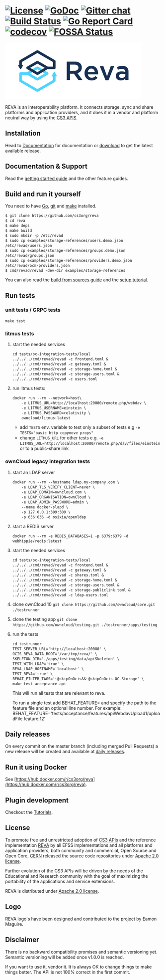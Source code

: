 [![License](https://img.shields.io/badge/License-Apache%202.0-blue.svg)](https://opensource.org/licenses/Apache-2.0) [![GoDoc](https://godoc.org/github.com/cs3org/reva?status.svg)](https://godoc.org/github.com/cs3org/reva)
 [![Gitter chat](https://badges.gitter.im/cs3org/reva.svg)](https://gitter.im/cs3org/reva) [![Build Status](https://drone.cernbox.cern.ch/api/badges/cs3org/reva/status.svg)](https://drone.cernbox.cern.ch/cs3org/reva)
 [![Go Report Card](https://goreportcard.com/badge/github.com/cs3org/reva)](https://goreportcard.com/report/github.com/cs3org/reva)  [![codecov](https://codecov.io/gh/cs3org/reva/branch/master/graph/badge.svg)](https://codecov.io/gh/cs3org/reva) [![FOSSA Status](https://app.fossa.com/api/projects/custom%2B11650%2Fcs3org%2Freva.svg?type=shield)](https://app.fossa.com/projects/custom%2B11650%2Fcs3org%2Freva?ref=badge_shield)
================




![REVA Logo](https://raw.githubusercontent.com/cs3org/logos/efd3d2649478193e74f3de5a41247445941026b6/reva/logo.jpg)

REVA is an interoperability platform. It connects storage, sync and share platforms and application providers, and it does it in a vendor and platform neutral way by using the [CS3 APIS](https://github.com/cs3org/cs3apis).

## Installation
Head to [Documentation](https://reva.link) for documentation or [download](https://github.com/cs3org/reva/releases) to get the latest available release.

## Documentation & Support
Read the [getting started guide](https://reva.link/docs/getting-started/) and the other feature guides.


## Build and run it yourself
You need to have [Go](https://golang.org/doc/install), [git](https://git-scm.com/) and [make](https://en.wikipedia.org/wiki/Make_(software)) installed.

```
$ git clone https://github.com/cs3org/reva
$ cd reva
$ make deps
$ make build
$ sudo mkdir -p /etc/revad
$ sudo cp examples/storage-references/users.demo.json /etc/revad/users.json
$ sudo cp examples/storage-references/groups.demo.json /etc/revad/groups.json
$ sudo cp examples/storage-references/providers.demo.json /etc/revad/ocm-providers.json
$ cmd/revad/revad -dev-dir examples/storage-references
```

You can also read the [build from sources guide](https://reva.link/docs/getting-started/build-reva/) and the [setup tutorial](https://github.com/cs3org/reva/blob/master/docs/content/en/docs/tutorials/setup-tutorial.md).

## Run tests

### unit tests / GRPC tests
`make test`

### litmus tests
1. start the needed services
   ```
   cd tests/oc-integration-tests/local
   ../../../cmd/revad/revad -c frontend.toml &
   ../../../cmd/revad/revad -c gateway.toml &
   ../../../cmd/revad/revad -c storage-home.toml &
   ../../../cmd/revad/revad -c storage-users.toml &
   ../../../cmd/revad/revad -c users.toml
   ```

2. run litmus tests:
   ```
   docker run --rm --network=host\
       -e LITMUS_URL=http://localhost:20080/remote.php/webdav \
       -e LITMUS_USERNAME=einstein \
       -e LITMUS_PASSWORD=relativity \
       owncloud/litmus:latest
   ```

   - add `TESTS` env. variable to test only a subset of tests e.g `-e TESTS="basic http copymove props"`
   - change `LITMUS_URL` for other tests e.g. `-e LITMUS_URL=http://localhost:20080/remote.php/dav/files/einstein` or to a public-share link

### ownCloud legacy integration tests
1. start an LDAP server
    ```
    docker run --rm --hostname ldap.my-company.com \
        -e LDAP_TLS_VERIFY_CLIENT=never \
        -e LDAP_DOMAIN=owncloud.com \
        -e LDAP_ORGANISATION=ownCloud \
        -e LDAP_ADMIN_PASSWORD=admin \
        --name docker-slapd \
        -p 127.0.0.1:389:389 \
        -p 636:636 -d osixia/openldap
    ```
2. start a REDIS server
    ```
    docker run --rm -e REDIS_DATABASES=1 -p 6379:6379 -d webhippie/redis:latest
    ```
3. start the needed services
    ```
    cd tests/oc-integration-tests/local
    ../../../cmd/revad/revad -c frontend.toml &
    ../../../cmd/revad/revad -c gateway.toml &
    ../../../cmd/revad/revad -c shares.toml &
    ../../../cmd/revad/revad -c storage-home.toml &
    ../../../cmd/revad/revad -c storage-users.toml &
    ../../../cmd/revad/revad -c storage-publiclink.toml &
    ../../../cmd/revad/revad -c ldap-users.toml
    ```

4. clone ownCloud 10
    `git clone https://github.com/owncloud/core.git ./testrunner`

5. clone the testing app
    `git clone https://github.com/owncloud/testing.git ./testrunner/apps/testing`

6. run the tests
    ```
    cd testrunner
    TEST_SERVER_URL='http://localhost:20080' \
    OCIS_REVA_DATA_ROOT='/var/tmp/reva/' \
    SKELETON_DIR='./apps/testing/data/apiSkeleton' \
    TEST_WITH_LDAP='true' \
    REVA_LDAP_HOSTNAME='localhost' \
    TEST_REVA='true' \
    BEHAT_FILTER_TAGS='~@skipOnOcis&&~@skipOnOcis-OC-Storage' \
    make test-acceptance-api
    ```

    This will run all tests that are relevant to reva.

    To run a single test add BEHAT_FEATURE=<feature file> and specify the path to the feature file and an optional line number. For example: BEHAT_FEATURE='tests/acceptance/features/apiWebdavUpload1/uploadFile.feature:12'

## Daily releases
On every commit on the master branch (including merged Pull Requests) a new release will be created and 
available at [daily releases](https://reva-releases.web.cern.ch/reva-releases).

## Run it using Docker

See [https://hub.docker.com/r/cs3org/reva](https://hub.docker.com/r/cs3org/reva).

## Plugin development

Checkout the [Tutorials](https://reva.link/docs/tutorials/).

## License

To promote free and unrestricted adoption of [CS3 APIs](https://github.com/cs3org/cs3apis) and the reference
implementation [REVA](https://github.com/cs3org/reva) by all EFSS implementations and all platforms and
application providers, both community and commercial, Open Source and
Open Core, [CERN](https://home.cern/) released the source code repositories under [Apache 2.0 license](https://github.com/cs3org/reva/blob/master/LICENSE).

Further evolution of the CS3 APIs will be driven by the needs of the
Educational and Research community with the goal of maximizing the
portability of the applications and service extensions.

REVA is distributed under [Apache 2.0 license](https://github.com/cs3org/reva/blob/master/LICENSE).

## Logo
REVA logo's have been designed and contributed to the project by Eamon Maguire.


## Disclaimer

There is no backward compatibility promises and semantic versioning yet.
Semantic versioning will be added once v1.0.0 is reached.

If you want to use it, vendor it. It is always OK to change things to make things better.
The API is not 100% correct in the first commit.
